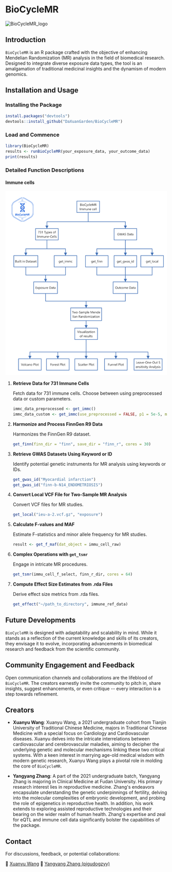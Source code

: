 # BioCycleMR

![BioCycleMR_logo](https://github.com/DaXuanGarden/BioCycleMR/assets/140375963/f421447f-ccf5-4b3f-a384-b5ea677083a3)

## Introduction

`BioCycleMR` is an R package crafted with the objective of enhancing Mendelian Randomization (MR) analysis in the field of biomedical research. Designed to integrate diverse exposure data types, the tool is an amalgamation of traditional medicinal insights and the dynamism of modern genomics.

## Installation and Usage

### Installing the Package

``` r
install.packages("devtools")
devtools::install_github("DaXuanGarden/BioCycleMR")
```

### Load and Commence

``` r
library(BioCycleMR)
results <- runBioCycleMR(your_exposure_data, your_outcome_data)
print(results)
```

### Detailed Function Descriptions

#### Immune cells

![](test/BioCycleMR_immc_En.png)

1.  **Retrieve Data for 731 Immune Cells**

    Fetch data for 731 immune cells. Choose between using preprocessed data or custom parameters.

    ``` r
    immc_data_preprocessed <- get_immc()
    immc_data_custom <- get_immc(use_preprocessed = FALSE, p1 = 5e-5, mc_cores = 15)
    ```

2.  **Harmonize and Process FinnGen R9 Data**

    Harmonizes the FinnGen R9 dataset.

    ``` r
    get_finn(finn_dir = "finn", save_dir = "finn_r", cores = 30)
    ```

3.  **Retrieve GWAS Datasets Using Keyword or ID**

    Identify potential genetic instruments for MR analysis using keywords or IDs.

    ``` r
    get_gwas_id("Myocardial infarction")
    get_gwas_id("finn-b-N14_ENDOMETRIOSIS")
    ```

4.  **Convert Local VCF File for Two-Sample MR Analysis**

    Convert VCF files for MR studies.

    ``` r
    get_local("ieu-a-2.vcf.gz", "exposure")
    ```

5.  **Calculate F-values and MAF**

    Estimate F-statistics and minor allele frequency for MR studies.

    ``` r
    result <- get_f_maf(dat_object = immu_cell_raw)
    ```

6.  **Complex Operations with `get_tsmr`**

    Engage in intricate MR procedures.

    ``` r
    get_tsmr(immu_cell_f_select, finn_r_dir, cores = 64)
    ```

7.  **Compute Effect Size Estimates from .rda Files**

    Derive effect size metrics from .rda files.

    ``` r
    get_effect("~/path_to_directory", immune_ref_data)
    ```

## Future Developments

`BioCycleMR` is designed with adaptability and scalability in mind. While it stands as a reflection of the current knowledge and skills of its creators, they envisage it to evolve, incorporating advancements in biomedical research and feedback from the scientific community.

## Community Engagement and Feedback

Open communication channels and collaborations are the lifeblood of `BioCycleMR`. The creators earnestly invite the community to pitch in, share insights, suggest enhancements, or even critique -- every interaction is a step towards refinement.

## Creators

- **Xuanyu Wang**: Xuanyu Wang, a 2021 undergraduate cohort from Tianjin University of Traditional Chinese Medicine, majors in Traditional Chinese Medicine with a special focus on Cardiology and Cardiovascular diseases. Xuanyu delves into the intricate interrelations between cardiovascular and cerebrovascular maladies, aiming to decipher the underlying genetic and molecular mechanisms linking these two critical systems. With a keen interest in marrying age-old medical wisdom with modern genetic research, Xuanyu Wang plays a pivotal role in molding the core of `BioCycleMR`.

- **Yangyang Zhang**: A part of the 2021 undergraduate batch, Yangyang Zhang is majoring in Clinical Medicine at Fudan University. His primary research interest lies in reproductive medicine. Zhang's endeavors encapsulate understanding the genetic underpinnings of fertility, delving into the molecular complexities of embryonic development, and probing the role of epigenetics in reproductive health. In addition, his work extends to exploring assisted reproductive technologies and their bearing on the wider realm of human health. Zhang's expertise and zeal for eQTL and immune cell data significantly bolster the capabilities of the package.

## Contact

For discussions, feedback, or potential collaborations:

📧 [Xuanyu Wang](mailto:daxuan111000@163.com) 📧 [Yangyang Zhang (pigudogzyy)](pigudogzyy@gmail.com)
